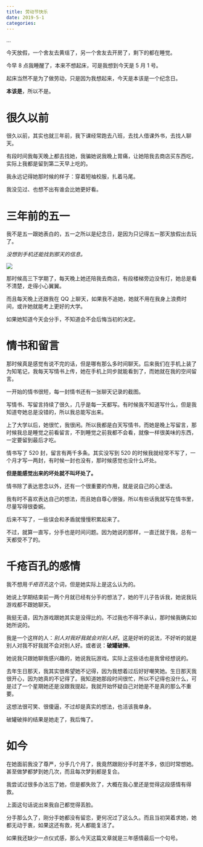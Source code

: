 ```yaml
---
title: 劳动节快乐
date: 2019-5-1
categories: 
---
```


...
<!--more-->
今天放假，一个舍友去黄瑶了，另一个舍友去开房了，剩下的都在睡觉。



今早 8 点我睡醒了，本来不想起床，可是我想到今天是 5 月 1 号。



起床当然不是为了做劳动，只是因为我想起来，今天是本该是一个纪念日。



**本该是**，所以不是。



# 很久以前

很久以前，其实也就三年前，我下课经常跑去八班，去找人借课外书，去找人聊天。



有段时间我每天晚上都去找她，我骗她说我晚上胃痛，让她陪我去商店买东西吃，实际上我都是留到第二天早上吃的。



我永远记得她那时候的样子：穿着短袖校服，扎着马尾。



我没见过、也想不出有谁会比她更好看。





# 三年前的五一

我不是五一跟她表白的，五一之所以是纪念日，是因为只记得五一那天放假出去玩了。



*没想到手机还能找到那天的信息。*

![](https://md-img-1252869657.cos.ap-shanghai.myqcloud.com/hexo/qq_pic_merged_1556678639365.jpg)



那时候高三下学期了，每天晚上她还陪我去商店，有段楼梯旁边没有灯，她总是看不清楚，走得小心翼翼。



而且每天晚上还跟我在 QQ 上聊天，如果我不追她，她就不用在我身上浪费时间，或许她就能考上更好的大学。



如果她知道今天会分手，不知道会不会后悔当初的决定。



# 情书和留言

那时候真是感觉有说不完的话，但是哪有那么多时间聊天。后来我们在手机上装了为知笔记，我每天写情书上传，她在手机上同步就能看到了，而她就在我的空间留言。



一开始的情书很短，每一封情书还有一张聊天记录的截图。



写情书、写留言持续了很久，几乎是每一天都写。有时候我不知道写什么，但是我知道夸她总是没错的，所以我总能写出来。



上了大学以后，她很忙，我很闲。所以我都是白天写情书，而她是晚上写留言，那时候我总是睡觉之前看留言，不到睡觉之前我都不会看，就像一样很美味的东西，一定要留到最后才吃。



情书写了 520 封，留言有两千多条。其实没写到 520 的时候我就经常不写了，一个月才写一两封，有时候一封也没有，那时候感觉也没什么坏处。



**但是能感觉出来的坏处就不叫坏处了。**



情书除了表达思念以外，还有一个很重要的作用，就是说自己的心里话。



我有时不喜欢表达自己的想法，而且她自尊心很强，所以有些话我就写在情书里，尽量写得很委婉。



后来不写了，一些误会和矛盾就慢慢积累起来了。



不过，就算一直写，分手也是时间问题。因为她说的那样，一直迁就于我，总有一天都受不了的。



# 千疮百孔的感情

我不想用*千疮百孔*这个词，但是她实际上是这么认为的。



她说上学期结束前一两个月就已经有分手的想法了，她的干儿子告诉我，她说我玩游戏都不跟她聊天。



我挺无语，因为游戏跟她其实是没得比的。不过我也不得不承认，那时候我确实如她所说的。



我是一个这样的人：*别人对我好我就会对别人好*。这是好听的说法，不好听的就是别人对我不好我就不会对别人好。或者说：**破罐破摔**。



她说我只跟她聊我感兴趣的，她说我玩游戏。实际上这些话也是我曾经想说的。



去年生日那天，我其实很希望她不记得，因为我想着过后好好嘲笑她。生日那天我很开心，因为她真的不记得了。我知道她那段时间很忙，所以不记得也没什么，可是过了一个星期她还是没跟我提起，我就开始怀疑自己对她是不是真的那么不重要。



这想法很可笑、很傻逼，不过却是真实的想法，也活该我单身。



破罐破摔的结果是她走了，我后悔了。



# 如今

在她面前我没了尊严，分手几个月了，我竟然跟刚分手时差不多，依旧时常想她。甚至做梦都梦到她几次，而且每次梦到都是复合。



我尝试过很多办法忘了她，但是都失败了，大概在我心里还是觉得这段感情有得救。



上面这句话说出来我自己都觉得丢脸。



分手那么久了，刚分手她都没有留恋，更何况过了这么久。而且当初哭着求她，她都无动于衷，如果这还有救，死人都能复活了。



如果我还缺少一点仪式感，那么今天这篇文章就是三年感情最后一个句号。



